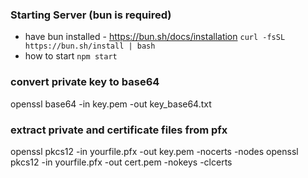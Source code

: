 
### Starting Server (bun is required)
- have bun installed  - https://bun.sh/docs/installation
```curl -fsSL https://bun.sh/install | bash```
- how to start
``` npm start ```

### convert private key to base64
openssl base64 -in key.pem -out key_base64.txt

### extract private and certificate files from pfx
openssl pkcs12 -in yourfile.pfx -out key.pem -nocerts -nodes
openssl pkcs12 -in yourfile.pfx -out cert.pem -nokeys -clcerts
